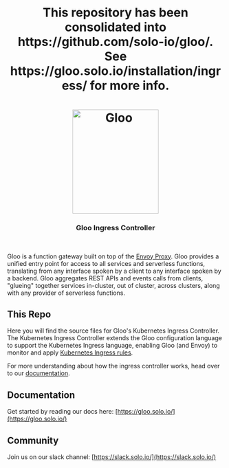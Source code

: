 

<h1 align="center">
    This repository has been consolidated into https://github.com/solo-io/gloo/.
    See https://gloo.solo.io/installation/ingress/ for more info.
</h1>

<h1 align="center">
    <img src="Gloo-01.png" alt="Gloo" width="200" height="242">
  <br>
</h1>


<h3 align="center">Gloo Ingress Controller</h3>
<BR>

Gloo is a function gateway built on top of the [Envoy Proxy](https://www.Envoyproxy.io). Gloo provides a unified entry point
for access to all services and serverless functions, translating from any interface spoken by a client to any interface
spoken by a backend. Gloo aggregates REST APIs and events calls from clients, "glueing" together services in-cluster, 
out of cluster, across clusters, along with any provider of serverless functions.

This Repo 
----
Here you will find the source files for Gloo's Kubernetes Ingress Controller. The Kubernetes Ingress Controller
extends the Gloo configuration language to support the Kubernetes Ingress language, enabling Gloo (and Envoy) to 
monitor and apply [Kubernetes Ingress rules](https://kubernetes.io/docs/concepts/services-networking/ingress/).

For more understanding about how the ingress controller works, head over to
our [documentation](https://gloo.solo.io).

Documentation
-----

Get started by reading our docs here: [https://gloo.solo.io/](https://gloo.solo.io/)

Community
-----
Join us on our slack channel: [https://slack.solo.io/](https://slack.solo.io/)
